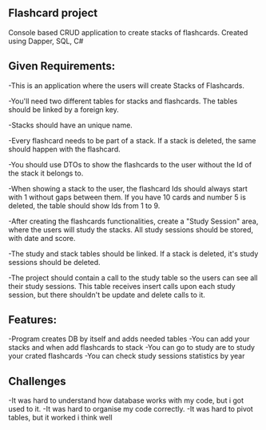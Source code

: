 ﻿## Flashcard project

Console based CRUD application to create stacks of flashcards. Created using Dapper, SQL, C#

## Given Requirements:

-This is an application where the users will create Stacks of Flashcards.

-You'll need two different tables for stacks and flashcards. The tables should be linked by a foreign key.

-Stacks should have an unique name.

-Every flashcard needs to be part of a stack. If a stack is deleted, the same should happen with the flashcard.

-You should use DTOs to show the flashcards to the user without the Id of the stack it belongs to.

-When showing a stack to the user, the flashcard Ids should always start with 1 without gaps between them. If you have 10 cards and number 5 is deleted, the table should show Ids from 1 to 9.

-After creating the flashcards functionalities, create a "Study Session" area, where the users will study the stacks. All study sessions should be stored, with date and score.

-The study and stack tables should be linked. If a stack is deleted, it's study sessions should be deleted.

-The project should contain a call to the study table so the users can see all their study sessions. This table receives insert calls upon each study session, but there shouldn't be update and delete calls to it.

 ## Features:

 -Program creates DB by itself and adds needed tables
 -You can add your stacks and when add flashcards to stack
 -You can go to study are to study your crated flashcards
 -You can check study sessions statistics by year

 ## Challenges

 -It was hard to understand how database works with my code, but i got used to it.
 -It was hard to organise my code correctly.
 -It was hard to pivot tables, but it worked i think well